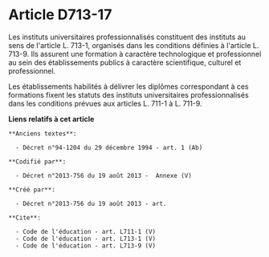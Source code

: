 # Article D713-17

Les instituts universitaires professionnalisés constituent des instituts au sens de l'article L. 713-1, organisés dans les
conditions définies à l'article L. 713-9. Ils assurent une formation à caractère technologique et professionnel au sein des
établissements publics à caractère scientifique, culturel et professionnel. 

Les établissements habilités à délivrer les diplômes correspondant à ces formations fixent les statuts des instituts
universitaires professionnalisés dans les conditions prévues aux articles L. 711-1 à L. 711-9.

**Liens relatifs à cet article**

	**Anciens textes**:

	  - Décret n°94-1204 du 29 décembre 1994 - art. 1 (Ab)

	**Codifié par**:

	  - Décret n°2013-756 du 19 août 2013 -  Annexe (V)

	**Créé par**:

	  - Décret n°2013-756 du 19 août 2013 - art.

	**Cite**:

	  - Code de l'éducation - art. L711-1 (V)
	  - Code de l'éducation - art. L713-1 (V)
	  - Code de l'éducation - art. L713-9 (V)
